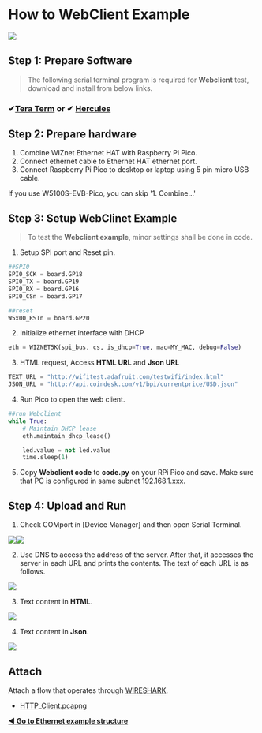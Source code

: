 # How to WebClient Example

![][link-http]


## Step 1: Prepare Software

> The following serial terminal program is required for **Webclient** test, download and install from below links.

### &#10004;[**Tera Term**][link-tera_term]  or  &#10004; [**Hercules**][link-hercules]




## Step 2: Prepare hardware

1. Combine WIZnet Ethernet HAT with Raspberry Pi Pico.
2. Connect ethernet cable to Ethernet HAT ethernet port.
3. Connect Raspberry Pi Pico to desktop or laptop using 5 pin micro USB cable.



If you use W5100S-EVB-Pico, you can skip '1. Combine...'



## Step 3: Setup WebClinet Example

> To test the **Webclient example**, minor settings shall be done in code.



1. Setup SPI port and Reset pin.

```python
##SPI0
SPI0_SCK = board.GP18
SPI0_TX = board.GP19
SPI0_RX = board.GP16
SPI0_CSn = board.GP17

##reset
W5x00_RSTn = board.GP20
```

2. Initialize ethernet interface with DHCP

```python
eth = WIZNET5K(spi_bus, cs, is_dhcp=True, mac=MY_MAC, debug=False)
```

3. HTML request, Access **HTML URL** and **Json URL**

```python
TEXT_URL = "http://wifitest.adafruit.com/testwifi/index.html"
JSON_URL = "http://api.coindesk.com/v1/bpi/currentprice/USD.json"
```

4. Run Pico to open the web client.

```python
##run Webclient
while True:
    # Maintain DHCP lease
    eth.maintain_dhcp_lease()

    led.value = not led.value
    time.sleep(1)
```

5. Copy **Webclient code** to **code.py** on your RPi Pico and save. Make sure that PC is configured in same subnet 192.168.1.xxx.



## Step 4: Upload and Run

1. Check COMport in [Device Manager] and then open Serial Terminal.

![][link-port]![][link-terminal]

2. Use DNS to access the address of the server. After that, it accesses the server in each URL and prints the contents. The text of each URL is as follows.

![][link-webclient_1]

3. Text content in **HTML**.

![][link-webclient_2]

4. Text content in **Json**.

![][link-webclient_3]



## Attach

Attach a flow that operates through [WIRESHARK](https://www.wireshark.org/#download).

- [HTTP_Client.pcapng](https://github.com/Wiznet/RP2040-HAT-CircuitPython/blob/master/examples/HTTP/Webclient/HTTP_Client.pcapng)



 [**◀ Go to Ethernet example structure**](#ethernet_example_structure)






<!--
Link
-->

[link-tera_term]: https://osdn.net/projects/ttssh2/releases/
[link-hercules]: https://www.hw-group.com/software/hercules-setup-utility
[link-http]: https://github.com/Wiznet/RP2040-HAT-CircuitPython/blob/master/images/HTTP/HTTP_0.jpg
[link-http_0]: https://github.com/Wiznet-OpenHardware/RP2040-HAT-CircuitPython/blob/main/img/HTTP/HTTP.png



[link-port]:https://github.com/Wiznet/RP2040-HAT-CircuitPython/blob/master/images/HTTP/PORT.jpg
[link-terminal]: https://github.com/Wiznet/RP2040-HAT-CircuitPython/blob/master/images/HTTP/Terminal.jpg

[link-webclient_1]: https://github.com/Wiznet/RP2040-HAT-CircuitPython/blob/master/images/HTTP/Webclient_1.PNG
[link-webclient_2]: https://github.com/Wiznet/RP2040-HAT-CircuitPython/blob/master/images/HTTP/Webclient_2.PNG
[link-webclient_3]: https://github.com/Wiznet/RP2040-HAT-CircuitPython/blob/master/images/HTTP/Webclient_3.PNG
